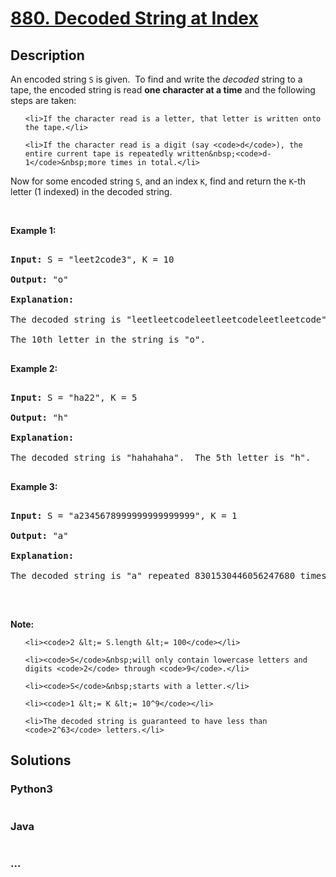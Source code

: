 # [880. Decoded String at Index](https://leetcode.com/problems/decoded-string-at-index)

## Description
<p>An encoded string <code>S</code> is given.&nbsp; To find and write the <em>decoded</em> string to a tape, the encoded string is read <strong>one character at a time</strong>&nbsp;and the following steps are taken:</p>



<ul>

	<li>If the character read is a letter, that letter is written onto the tape.</li>

	<li>If the character read is a digit (say <code>d</code>), the entire current tape is repeatedly written&nbsp;<code>d-1</code>&nbsp;more times in total.</li>

</ul>



<p>Now for some encoded string <code>S</code>, and an index <code>K</code>, find and return the <code>K</code>-th letter (1 indexed) in the decoded string.</p>



<p>&nbsp;</p>



<div>

<p><strong>Example 1:</strong></p>



<pre>

<strong>Input: </strong>S = <span id="example-input-1-1">&quot;leet2code3&quot;</span>, K = <span id="example-input-1-2">10</span>

<strong>Output: </strong><span id="example-output-1">&quot;o&quot;</span>

<strong>Explanation: </strong>

The decoded string is &quot;leetleetcodeleetleetcodeleetleetcode&quot;.

The 10th letter in the string is &quot;o&quot;.

</pre>



<div>

<p><strong>Example 2:</strong></p>



<pre>

<strong>Input: </strong>S = <span id="example-input-2-1">&quot;ha22&quot;</span>, K = <span id="example-input-2-2">5</span>

<strong>Output: </strong><span id="example-output-2">&quot;h&quot;</span>

<strong>Explanation: </strong>

The decoded string is &quot;hahahaha&quot;.  The 5th letter is &quot;h&quot;.

</pre>



<div>

<p><strong>Example 3:</strong></p>



<pre>

<strong>Input: </strong>S = <span id="example-input-3-1">&quot;a2345678999999999999999&quot;</span>, K = <span id="example-input-3-2">1</span>

<strong>Output: </strong><span id="example-output-3">&quot;a&quot;</span>

<strong>Explanation: </strong>

The decoded string is &quot;a&quot; repeated 8301530446056247680 times.  The 1st letter is &quot;a&quot;.

</pre>



<p>&nbsp;</p>



<p><strong>Note:</strong></p>



<ol>

	<li><code>2 &lt;= S.length &lt;= 100</code></li>

	<li><code>S</code>&nbsp;will only contain lowercase letters and digits <code>2</code> through <code>9</code>.</li>

	<li><code>S</code>&nbsp;starts with a letter.</li>

	<li><code>1 &lt;= K &lt;= 10^9</code></li>

	<li>The decoded string is guaranteed to have less than <code>2^63</code> letters.</li>

</ol>

</div>

</div>

</div>




## Solutions


<!-- tabs:start -->

### **Python3**

```python

```

### **Java**

```java

```

### **...**
```

```

<!-- tabs:end -->